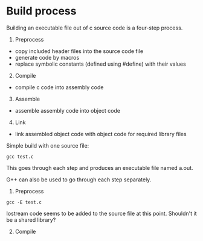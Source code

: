 # Build process

Building an executable file out of c source code is a four-step process.
1. Preprocess
  - copy included header files into the source code file
  - generate code by macros
  - replace symbolic constants (defined using #define) with their values
2. Compile
  - compile c code into assembly code
3. Assemble
  - assemble assembly code into object code
4. Link
  - link assembled object code with object code for required library files  

Simple build with one source file:

```
gcc test.c
```

This goes through each step and produces an executable file named a.out.

G++ can also be used to go through each step separately.

1. Preprocess
```
gcc -E test.c
```

Iostream code seems to be added to the source file at this point. Shouldn't it be a shared library?

2. Compile
```

```

